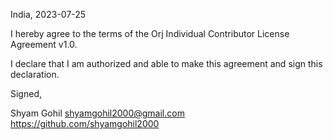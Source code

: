 India, 2023-07-25

I hereby agree to the terms of the Orj Individual Contributor License
Agreement v1.0.

I declare that I am authorized and able to make this agreement and sign this
declaration.

Signed,

Shyam Gohil shyamgohil2000@gmail.com https://github.com/shyamgohil2000
